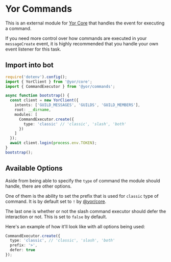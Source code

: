 # Yor Commands

This is an external module for [Yor Core](https://github.com/Spimy/yor/tree/main/packages/core) that handles the event for executing a command.

If you need more control over how commands are executed in your `messageCreate` event, it is highly recommended that you handle your own event listener for this task.

## Import into bot

```ts
require('dotenv').config();
import { YorClient } from '@yor/core';
import { CommandExecutor } from '@yor/commands';

async function bootstrap() {
  const client = new YorClient({
    intents: ['GUILD_MESSAGES', 'GUILDS', 'GUILD_MEMBERS'],
    root: __dirname,
    modules: [
      CommandExecutor.create({
        type: 'classic' // 'classic', 'slash', 'both'
      })
    ]
  });
  await client.login(process.env.TOKEN);
}
bootstrap();
```

## Available Options

Aside from being able to specify the `type` of command the module should handle, there are other options.

One of them is the ability to set the prefix that is used for `classic` type of command. It is by default set to `!` by [@yor/core](https://github.com/Spimy/yor/tree/main/packages/core/).

The last one is whether or not the slash command executor should defer the interaction or not. This is set to `false` by default.

Here's an example of how it'll look like with all options being used:

```ts
CommandExecutor.create({
  type: 'classic', // 'classic', 'slash', 'both'
  prefix: '>',
  defer: true
});
```
